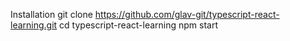 Installation
git clone https://github.com/glav-git/typescript-react-learning.git
cd typescript-react-learning
npm start
